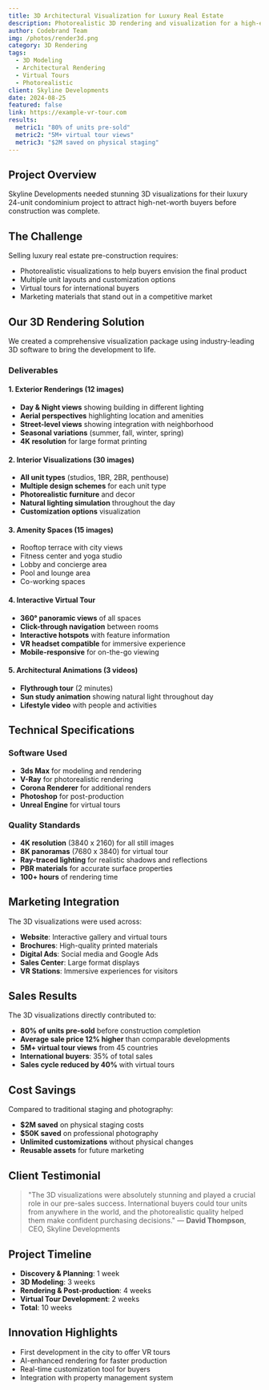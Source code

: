 ```yaml
---
title: 3D Architectural Visualization for Luxury Real Estate
description: Photorealistic 3D rendering and visualization for a high-end residential development, including exterior renders, interior walkthroughs, and virtual tours.
author: Codebrand Team
img: /photos/render3d.png
category: 3D Rendering
tags:
  - 3D Modeling
  - Architectural Rendering
  - Virtual Tours
  - Photorealistic
client: Skyline Developments
date: 2024-08-25
featured: false
link: https://example-vr-tour.com
results:
  metric1: "80% of units pre-sold"
  metric2: "5M+ virtual tour views"
  metric3: "$2M saved on physical staging"
---
```


## Project Overview

Skyline Developments needed stunning 3D visualizations for their luxury 24-unit condominium project to attract high-net-worth buyers before construction was complete.

## The Challenge

Selling luxury real estate pre-construction requires:
- Photorealistic visualizations to help buyers envision the final product
- Multiple unit layouts and customization options
- Virtual tours for international buyers
- Marketing materials that stand out in a competitive market

## Our 3D Rendering Solution

We created a comprehensive visualization package using industry-leading 3D software to bring the development to life.

### Deliverables

#### 1. Exterior Renderings (12 images)
- **Day & Night views** showing building in different lighting
- **Aerial perspectives** highlighting location and amenities
- **Street-level views** showing integration with neighborhood
- **Seasonal variations** (summer, fall, winter, spring)
- **4K resolution** for large format printing

#### 2. Interior Visualizations (30 images)
- **All unit types** (studios, 1BR, 2BR, penthouse)
- **Multiple design schemes** for each unit type
- **Photorealistic furniture** and decor
- **Natural lighting simulation** throughout the day
- **Customization options** visualization

#### 3. Amenity Spaces (15 images)
- Rooftop terrace with city views
- Fitness center and yoga studio
- Lobby and concierge area
- Pool and lounge area
- Co-working spaces

#### 4. Interactive Virtual Tour
- **360° panoramic views** of all spaces
- **Click-through navigation** between rooms
- **Interactive hotspots** with feature information
- **VR headset compatible** for immersive experience
- **Mobile-responsive** for on-the-go viewing

#### 5. Architectural Animations (3 videos)
- **Flythrough tour** (2 minutes)
- **Sun study animation** showing natural light throughout day
- **Lifestyle video** with people and activities

## Technical Specifications

### Software Used
- **3ds Max** for modeling and rendering
- **V-Ray** for photorealistic rendering
- **Corona Renderer** for additional renders
- **Photoshop** for post-production
- **Unreal Engine** for virtual tours

### Quality Standards
- **4K resolution** (3840 x 2160) for all still images
- **8K panoramas** (7680 x 3840) for virtual tour
- **Ray-traced lighting** for realistic shadows and reflections
- **PBR materials** for accurate surface properties
- **100+ hours** of rendering time

## Marketing Integration

The 3D visualizations were used across:
- **Website**: Interactive gallery and virtual tours
- **Brochures**: High-quality printed materials
- **Digital Ads**: Social media and Google Ads
- **Sales Center**: Large format displays
- **VR Stations**: Immersive experiences for visitors

## Sales Results

The 3D visualizations directly contributed to:

- **80% of units pre-sold** before construction completion
- **Average sale price 12% higher** than comparable developments
- **5M+ virtual tour views** from 45 countries
- **International buyers**: 35% of total sales
- **Sales cycle reduced by 40%** with virtual tours

## Cost Savings

Compared to traditional staging and photography:
- **$2M saved** on physical staging costs
- **$50K saved** on professional photography
- **Unlimited customizations** without physical changes
- **Reusable assets** for future marketing

## Client Testimonial

> "The 3D visualizations were absolutely stunning and played a crucial role in our pre-sales success. International buyers could tour units from anywhere in the world, and the photorealistic quality helped them make confident purchasing decisions."
> — **David Thompson**, CEO, Skyline Developments

## Project Timeline

- **Discovery & Planning**: 1 week
- **3D Modeling**: 3 weeks
- **Rendering & Post-production**: 4 weeks
- **Virtual Tour Development**: 2 weeks
- **Total**: 10 weeks

## Innovation Highlights

- First development in the city to offer VR tours
- AI-enhanced rendering for faster production
- Real-time customization tool for buyers
- Integration with property management system
